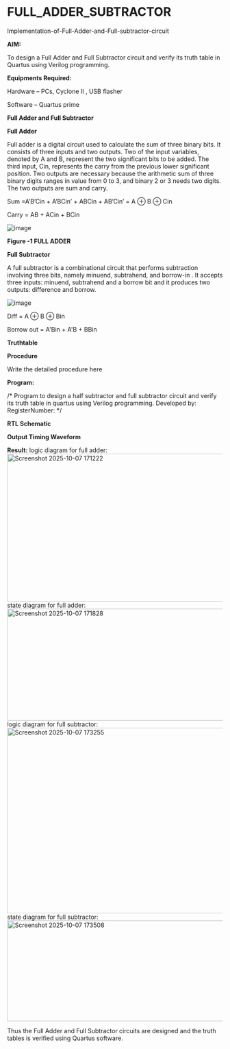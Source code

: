 # FULL_ADDER_SUBTRACTOR

Implementation-of-Full-Adder-and-Full-subtractor-circuit

**AIM:**

To design a Full Adder and Full Subtractor circuit and verify its truth table in Quartus using Verilog programming.

**Equipments Required:**

Hardware – PCs, Cyclone II , USB flasher

Software – Quartus prime

**Full Adder and Full Subtractor**

**Full Adder**

Full adder is a digital circuit used to calculate the sum of three binary bits. It consists of three inputs and two outputs. Two of the input variables, denoted by A and B, represent the two significant bits to be added. The third input, Cin, represents the carry from the previous lower significant position. Two outputs are necessary because the arithmetic sum of three binary digits ranges in value from 0 to 3, and binary 2 or 3 needs two digits. The two outputs are sum and carry.

Sum =A’B’Cin + A’BCin’ + ABCin + AB’Cin’ = A ⊕ B ⊕ Cin 

Carry = AB + ACin + BCin

![image](https://github.com/naavaneetha/FULL_ADDER_SUBTRACTOR/assets/154305477/0f30ba51-5ffb-4198-845f-18e054f675e7)

**Figure -1 FULL ADDER**

**Full Subtractor**

A full subtractor is a combinational circuit that performs subtraction involving three bits, namely minuend, subtrahend, and borrow-in . It accepts three inputs: minuend, subtrahend and a borrow bit and it produces two outputs: difference and borrow.

![image](https://github.com/naavaneetha/FULL_ADDER_SUBTRACTOR/assets/154305477/02b24f51-ab51-4304-9ad6-7b81ffc1ead5)

Diff = A ⊕ B ⊕ Bin 

Borrow out = A'Bin + A'B + BBin

**Truthtable**

**Procedure**

Write the detailed procedure here

**Program:**

/* Program to design a half subtractor and full subtractor circuit and verify its truth table in quartus using Verilog programming. Developed by: RegisterNumber:
*/

**RTL Schematic**

**Output Timing Waveform**

**Result:**
logic diagram for full adder:
<img width="694" height="345" alt="Screenshot 2025-10-07 171222" src="https://github.com/user-attachments/assets/cde2d1d0-7970-4f54-8015-90e38a59e242" />
state diagram for full adder:
<img width="1915" height="261" alt="Screenshot 2025-10-07 171828" src="https://github.com/user-attachments/assets/992eb1b8-a77e-4a41-b38a-cc28d38a7b77" />
logic diagram for full subtractor:
<img width="863" height="433" alt="Screenshot 2025-10-07 173255" src="https://github.com/user-attachments/assets/bb7f4ff0-6b13-42f0-9449-c63eb1cd0137" />
state diagram for full subtractor:
<img width="1916" height="235" alt="Screenshot 2025-10-07 173508" src="https://github.com/user-attachments/assets/860b0c93-9ff7-4683-b33d-4f5097eefdbf" />




Thus the Full Adder and Full Subtractor circuits are designed and the truth tables is verified using Quartus software.



